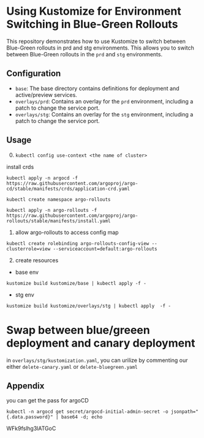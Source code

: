 # Using Kustomize for Environment Switching in Blue-Green Rollouts

This repository demonstrates how to use Kustomize to switch between Blue-Green rollouts in prd and stg environments.
This allows you to switch between Blue-Green rollouts in the `prd` and `stg` environments.

## Configuration

- `base`: The base directory contains definitions for deployment and active/preview services.
- `overlays/prd`: Contains an overlay for the `prd` environment, including a patch to change the service port.
- `overlays/stg`: Contains an overlay for the `stg` environment, including a patch to change the service port.

## Usage
0. `kubectl config use-context <the name of cluster>`

install crds 

```
kubectl apply -n argocd -f https://raw.githubusercontent.com/argoproj/argo-cd/stable/manifests/crds/application-crd.yaml
```
```
kubectl create namespace argo-rollouts
```


```
kubectl apply -n argo-rollouts -f https://raw.githubusercontent.com/argoproj/argo-rollouts/stable/manifests/install.yaml
```



1. allow argo-rollouts to access config map
```
kubectl create rolebinding argo-rollouts-config-view --clusterrole=view --serviceaccount=default:argo-rollouts
```
2. create resources
- base env
```
kustomize build kustomize/base | kubectl apply -f -
```
- stg env
```
kustomize build kustomize/overlays/stg | kubectl apply  -f -
```

# Swap between blue/greeen deployment and canary deployment
in `overlays/stg/kustomization.yaml`, you can urilize by commenting our either `delete-canary.yaml` or `delete-bluegreen.yaml`

## Appendix
you can get the pass for argoCD
```
kubectl -n argocd get secret/argocd-initial-admin-secret -o jsonpath="{.data.password}" | base64 -d; echo
```
WFk9fslhg3lATGoC

